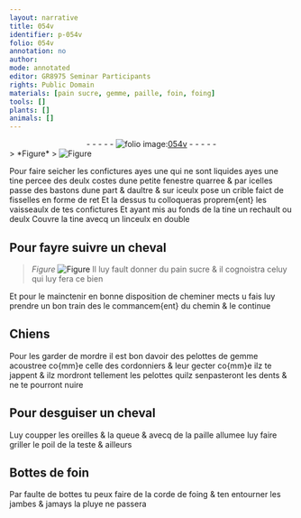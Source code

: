 ```yaml
---
layout: narrative
title: 054v
identifier: p-054v
folio: 054v
annotation: no
author:
mode: annotated
editor: GR8975 Seminar Participants
rights: Public Domain
materials: [pain sucre, gemme, paille, foin, foing]
tools: []
plants: []
animals: []
---
```


<div class="folio" align="center">- - - - - <a href="http://gallica.bnf.fr/ark:/12148/btv1b10500001g/f114.image" target="_blank"><img src="https://cu-mkp.github.io/2017-workshop-edition/assets/photo-icon.png" alt="folio image: " style="display:inline-block; margin-bottom:-3px;"/>054v</a> - - - - - </div>    
> *Figure*
> <a href="https://drive.google.com/open?id=0B9-oNrvWdlO5N1FlRklFdzIxUzQ" target="_blank"><img src="https://cu-mkp.github.io/GR8975-edition/assets/photo-icon.png" alt="Figure" style="display:inline-block; margin-bottom:-3px;"/></a>
 
Pour faire seicher les confictures ayes une qui ne sont liquides ayes une tine percee des deulx costes dune petite fenestre quarree & par icelles passe des bastons dune part & daultre & sur iceulx pose un crible faict de fisselles en forme de ret Et la dessus tu colloqueras proprem{ent} les vaisseaulx de tes confictures Et ayant mis au fonds de la tine un rechault ou deulx Couvre la tine avecq un linceulx en double
    

## Pour fayre suivre un cheval

 

> *Figure*
> <a href="" target="_blank"><img src="https://cu-mkp.github.io/GR8975-edition/assets/photo-icon.png" alt="Figure" style="display:inline-block; margin-bottom:-3px;"/></a>
Il luy fault donner du <span class="m">pain sucre</span> & il cognoistra celuy qui luy fera ce bien
 
Et pour le mainctenir en bonne disposition de cheminer mects u fais luy prendre un bon train des le commancem{ent} du chemin & le continue
    

## Chiens

 
Pour les garder de mordre il est bon davoir des pelottes de <span class="m">gemme</span> acoustree co{mm}e celle des <span class="pro">cordonniers</span> & leur gecter co{mm}e ilz te jappent & ilz mordront tellement les pelottes quilz senpasteront les dents & ne te pourront nuire
    

## Pour desguiser un cheval

 
Luy coupper les oreilles & la queue & avecq de la <span class="m">paille</span> allumee luy faire griller le poil de la teste & ailleurs
    

## Bottes de <span class="m">foin</span>

 
Par faulte de bottes tu peux faire de la corde de <span class="m">foing</span> & ten entourner les jambes & jamays la pluye ne passera
 